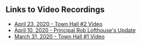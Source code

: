 ## Links to Video Recordings

- [April 23, 2020 - Town Hall #2 Video](https://us02web.zoom.us/rec/share/6-9NIOvatWhLerP8zF-HWoUhM9zHeaa8gHAd8vRbzBxMkU2T8-dVjTfwiIyFW-Cu)
- [April 10, 2020 - Principal Rob Lofthouse's Update](https://zoom.us/rec/share/_pdtKbWozUpOQInszX_HYJB8J9rJT6a81SlK__IKzxq_Sv89ZSuZgr6W0jb1yIQv?startTime=1586538175000)
- [March 31, 2020 - Town Hall #1 Video](https://drive.google.com/file/d/1Rt_uOIDJWXZoJqU-GDREvSpzZ-CioWIe/view?usp=sharing)
